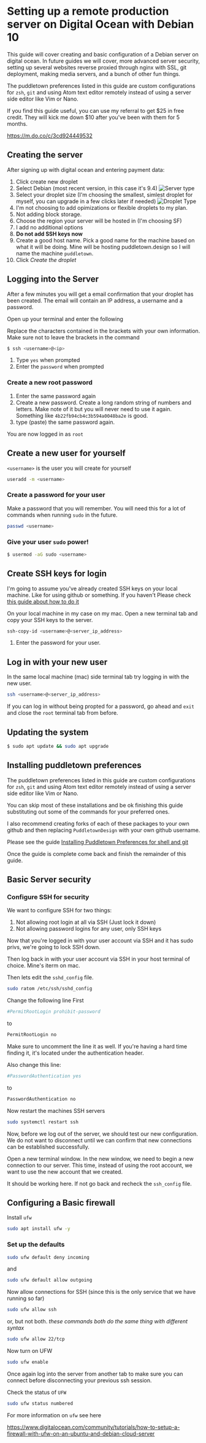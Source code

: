 # Setting up a remote production server on Digital Ocean with Debian 10

This guide will cover creating and basic configuration of a Debian server on digital ocean. In future guides we will cover, more advanced server security, setting up several websites reverse proxied through nginx with SSL, git deployment, making media servers, and a bunch of other fun things.

The puddletown preferences listed in this guide are custom configurations for `zsh`, `git` and using Atom text editor remotely instead of using a server side editor like Vim or Nano.

If you find this guide useful, you can use my referral to get $25 in free credit. They will kick me down $10 after you've been with them for 5 months.

<https://m.do.co/c/3cd924449532>

## Creating the server

After signing up with digital ocean and entering payment data:

1.  Click create new droplet
2.  Select Debian (most recent version, in this case it's 9.4) ![Server type](http://tinyimg.io/i/twr4eXW.png)
3.  Select your droplet size (I'm choosing the smallest, simlest droplet for myself, you can upgrade in a few clicks later if needed) ![Droplet Type](http://tinyimg.io/i/1fCFduC.png)
4.  I'm not choosing to add opimizations or flexible droplets to my plan.
5.  Not adding block storage.
6.  Choose the region your server will be hosted in (I'm choosing SF)
7.  I add no additional options
8.  **Do not add SSH keys now**
9.  Create a good host name. Pick a good name for the machine based on what it will be doing. Mine will be hosting puddletown.design so I will name the machine `puddletown`.
10. Click _Create the droplet_

## Logging into the Server

After a few minutes you will get a email confirmation that your droplet has been created. The email will contain an IP address, a username and a password.

Open up your terminal and enter the following

Replace the characters contained in the brackets with your own information. Make sure not to leave the brackets in the command

```bash
$ ssh <username>@<ip>
```

1.  Type `yes` when prompted
2.  Enter the `password` when prompted

### Create a new root password

1.  Enter the same password again
2.  Create a new password. Create a long random string of numbers and letters. Make note of it but you will never need to use it again. Something like `4b22fb94cb4c3b594a0048ba2e` is good.
3.  type (paste) the same password again.

You are now logged in as `root`

## Create a new user for yourself

`<username>` is the user you will create for yourself

```bash
useradd -m <username>
```

### Create a password for your user

Make a password that you will remember. You will need this for a lot of commands when running `sudo` in the future.

```bash
passwd <username>
```

### Give your user `sudo` power!

```bash
$ usermod -aG sudo <username>
```

## Create SSH keys for login

I'm going to assume you've already created SSH keys on your local machine. Like for using github or something. If you haven't Please check [this guide about how to do it](erver-setup-with-ubuntu-16-04#step-four-—-add-public-key-authentication-(recommended))

On your local machine in my case on my mac. Open a new terminal tab and copy your SSH keys to the server.

```bash
ssh-copy-id <username>@<server_ip_address>
```

1.  Enter the password for your user.

## Log in with your new user

In the same local machine (mac) side terminal tab try logging in with the new user.

```bash
ssh <username>@<server_ip_address>
```

If you can log in without being propted for a password, go ahead and `exit` and close the `root` terminal tab from before.

## Updating the system

```bash
$ sudo apt update && sudo apt upgrade
```

## Installing puddletown preferences

The puddletown preferences listed in this guide are custom configurations for `zsh`, `git` and using Atom text editor remotely instead of using a server side editor like Vim or Nano.

You can skip most of these installations and be ok finishing this guide substituting out some of the commands for your preferred ones.

I also recommend creating forks of each of these packages to your own github and then replacing `PuddletownDesign` with your own github username.

Please see the guide [Installing Puddletown Preferences for shell and git](https://github.com/PuddletownDesign/Linux-Setups/blob/master/03-installing-puddletown-zsh-git-configs.md)

Once the guide is complete come back and finish the remainder of this guide.

## Basic Server security

### Configure SSH for security

We want to configure SSH for two things:

1.  Not allowing root login at all via SSH (Just lock it down)
2.  Not allowing password logins for any user, only SSH keys

Now that you're logged in with your user account via SSH and it has sudo privs, we're going to lock SSH down.

Then log back in with your user account via SSH in your host terminal of choice. Mine's iterm on mac.

Then lets edit the `sshd_config` file.

```bash
sudo ratom /etc/ssh/sshd_config
```

Change the following line First

```bash
#PermitRootLogin prohibit-password
```

to

```bash
PermitRootLogin no
```

Make sure to uncomment the line it as well. If you're having a hard time finding it, it's located under the authentication header.

Also change this line:

```bash
#PasswordAuthentication yes
```

to

```bash
PasswordAuthentication no
```

Now restart the machines SSH servers

```bash
sudo systemctl restart ssh
```

Now, before we log out of the server, we should test our new configuration. We do not want to disconnect until we can confirm that new connections can be established successfully.

Open a new terminal window. In the new window, we need to begin a new connection to our server. This time, instead of using the root account, we want to use the new account that we created.

It should be working here. If not go back and recheck the `ssh_config` file.

## Configuring a Basic firewall

Install `ufw`

```bash
sudo apt install ufw -y
```

### Set up the defaults

```bash
sudo ufw default deny incoming
```

and

```bash
sudo ufw default allow outgoing
```

Now allow connections for SSH (since this is the only service that we have running so far)

```bash
sudo ufw allow ssh
```

or, but not both. _these commands both do the same thing with different syntax_

```bash
sudo ufw allow 22/tcp
```

Now turn on UFW

```bash
sudo ufw enable
```

Once again log into the server from another tab to make sure you can connect before disconnecting your previous ssh session.

Check the status of `UFW`

```bash
sudo ufw status numbered
```

For more information on `ufw` see here

<https://www.digitalocean.com/community/tutorials/how-to-setup-a-firewall-with-ufw-on-an-ubuntu-and-debian-cloud-server>
